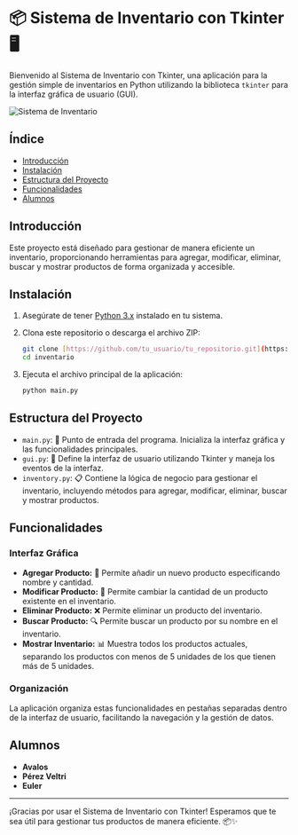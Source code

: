 # 📦 Sistema de Inventario con Tkinter 🖥️

Bienvenido al Sistema de Inventario con Tkinter, una aplicación para la gestión simple de inventarios en Python utilizando la biblioteca `tkinter` para la interfaz gráfica de usuario (GUI).

![Sistema de Inventario](https://via.placeholder.com/1000x100?text=Sistema+de+Inventario+con+Tkinter)

## Índice

- [Introducción](#introducción)
- [Instalación](#instalación)
- [Estructura del Proyecto](#estructura-del-proyecto)
- [Funcionalidades](#funcionalidades)
- [Alumnos](#alumnos)
## Introducción

Este proyecto está diseñado para gestionar de manera eficiente un inventario, proporcionando herramientas para agregar, modificar, eliminar, buscar y mostrar productos de forma organizada y accesible.

## Instalación

1. Asegúrate de tener [Python 3.x](https://www.python.org/downloads/) instalado en tu sistema.
2. Clona este repositorio o descarga el archivo ZIP:

    ```sh
    git clone [https://github.com/tu_usuario/tu_repositorio.git](https://github.com/maiavalos/Programacion-avanzada-grupo6-tkinter.git)
    cd inventario
    ```

3. Ejecuta el archivo principal de la aplicación:

    ```sh
    python main.py
    ```

## Estructura del Proyecto

- `main.py`: 🚀 Punto de entrada del programa. Inicializa la interfaz gráfica y las funcionalidades principales.
- `gui.py`: 🎨 Define la interfaz de usuario utilizando Tkinter y maneja los eventos de la interfaz.
- `inventory.py`: 📋 Contiene la lógica de negocio para gestionar el inventario, incluyendo métodos para agregar, modificar, eliminar, buscar y mostrar productos.

## Funcionalidades

### Interfaz Gráfica

- **Agregar Producto:** 🛒 Permite añadir un nuevo producto especificando nombre y cantidad.
- **Modificar Producto:** 🔄 Permite cambiar la cantidad de un producto existente en el inventario.
- **Eliminar Producto:** ❌ Permite eliminar un producto del inventario.
- **Buscar Producto:** 🔍 Permite buscar un producto por su nombre en el inventario.
- **Mostrar Inventario:** 📊 Muestra todos los productos actuales, separando los productos con menos de 5 unidades de los que tienen más de 5 unidades.

### Organización

La aplicación organiza estas funcionalidades en pestañas separadas dentro de la interfaz de usuario, facilitando la navegación y la gestión de datos.


## Alumnos

- **Avalos**
- **Pérez Veltri**
- **Euler**

---


¡Gracias por usar el Sistema de Inventario con Tkinter! Esperamos que te sea útil para gestionar tus productos de manera eficiente. 📦✨
